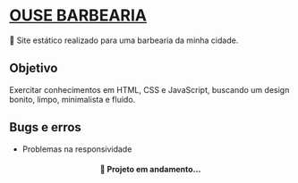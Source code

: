 <h1>
    <a href="https://ghenriquev.github.io/ouse_barbearia">
      OUSE BARBEARIA
    </a>
</h1>

<p>🚀 Site estático realizado para uma barbearia da minha cidade.</p>

<h2>Objetivo</h2>

<p>Exercitar conhecimentos em HTML, CSS e JavaScript, buscando um design bonito, limpo, minimalista e fluido.</p>

<h2>Bugs e erros</h2>

<ul>
  <li>Problemas na responsividade</li>
</ul>

<h4 align="center">🚧 Projeto em andamento...</h4>

